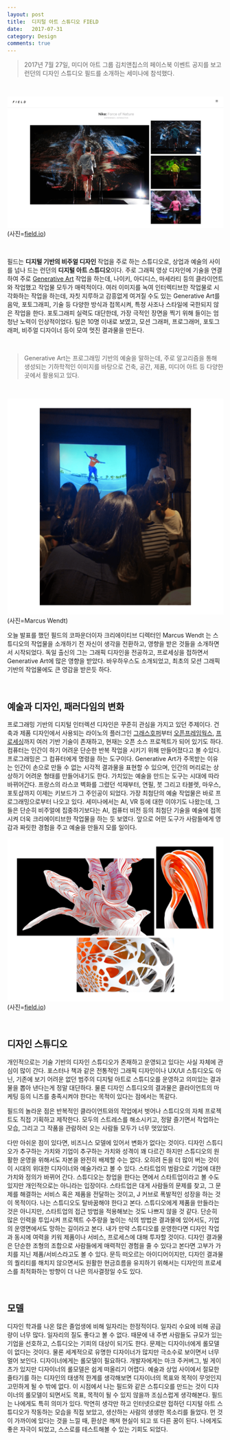 ```yaml
---
layout: post
title:  디지털 아트 스튜디오 FIELD
date:   2017-07-31
category: Design
comments: true
---
```


> 2017년 7월 27일, 미디어 아트 그룹 김치앤칩스의 페이스북 이벤트 공지를 보고 런던의 디자인 스튜디오 필드를 소개하는 세미나에 참석했다.

<br/>

![field website](/public/img/170731-field.png)
(사진=[field.io](field.io))

<br/>

필드는 **디지털 기반의 비주얼 디자인** 작업을 주로 하는 스튜디오로, 상업과 예술의 사이를 넘나 드는 런던의 **디지털 아트 스튜디오**이다. 주로 그래픽 영상 디자인에 기술을 연결하여 주로 [Generative Art](https://en.wikipedia.org/wiki/Generative_art) 작업을 하는데, 나이키, 아디디스, 마세라티 등의 클라이언트와 작업했고 작업물 모두가 매력적이다. 여러 이미지를 녹여 인터렉티브한 작업물로 시각화하는 작업을 하는데, 자칫 지루하고 감흥없게 여겨질 수도 있는 Generative Art를 음악, 포토그래피, 기술 등 다양한 방식과 접목시켜, 특정 사조나 스타일에 국한되지 않은  작업을 한다. 포토그래피 실력도 대단한데, 가장 극적인 장면을 찍기 위해 들이는 엄청난 노력이 인상적이었다. 팀은 10명 이내로 보였고, 모션 그래퍼, 프로그래머, 포토그래퍼, 비주얼 디자이너 등이 모여 멋진 결과물을 만든다.

<br/>

> Generative Art는 프로그래밍 기반의 예술을 말하는데, 주로 알고리즘을 통해 생성되는 기하학적인 이미지를 바탕으로 건축, 공간, 제품, 미디어 아트 등 다양한 곳에서 활용되고 있다.

<br/>

![Marcus Wendt](/public/img/170730-marcus.png)
(사진=Marcus Wendt)

오늘 발표를 했던 필드의 코파운더이자 크리에이티브 디렉터인 Marcus Wendt 는 스튜디오의 작업물을 소개하기 전 자신이 생각을 전환하고, 영향을 받은 것들을 소개하면서 시작되었다. 독일 출신의 그는 그래픽 디자인을 전공하고, 프로세싱을 접하면서 Generative Art에 많은 영향을 받았다. 바우하우스도 소개되었고, 최초의 모션 그래픽 기반의 작업물에도 큰 영감을 받은듯 하다.

<br/>

## 예술과 디자인, 패러다임의 변화

프로그래밍 기반의 디지털 인터렉션 디자인은 꾸준히 관심을 가지고 있던 주제이다. 건축과 제품 디자인에서 사용되는 라이노의 플러그인 [그래스호퍼](http://www.grasshopper3d.com/)부터 [오픈프레임웍스](http://openframeworks.cc/), [프로세싱](https://processing.org/)까지 여러 기반 기술이 존재하고, 현재는 오픈 소스 프로젝트가 되어 있기도 하다. 컴퓨터는 인간이 하기 어려운 단순한 반복 작업을 시키기 위해 만들어졌다고 볼 수있다. 프로그래밍은 그 컴퓨터에게 명령을 하는 도구이다. Generative Art가 주목받는 이유는 인간이 손으로 만들 수 없는 시각적 결과물을 표현할 수 있으며, 인간의 머리로는 상상하기 어려운 형태를 만들어내기도 한다. 가치있는 예술을 만드는 도구는 시대에 따라 바뀌어간다. 프랑스의 라스코 벽화를 그렸던 석재부터, 연필, 붓 그리고 타블렛, 마우스, 포토샵까지 이제는 키보드가 그 주인공이 되었다. 가장 최첨단의 예술 작업물은 바로 프로그래밍으로부터 나오고 있다. 세미나에서는 AI, VR 등에 대한 이야기도 나왔는데, 그들은 단순히 비주얼에 집중하기보다는 AI, 컴퓨터 비전 등의 최첨단 기술을 예술에 접목시켜 더욱 크리에이티브한 작업물을 하는 듯 보였다. 앞으로 어떤 도구가 사람들에게 영감과 짜릿한 경험을 주고 예술을 만들지 모를 일이다.

![](/public/img/170730-field-work.png)
(사진=[field.io](field.io))

<br/>

## 디자인 스튜디오

개인적으로는 기술 기반의 디자인 스튜디오가 존재하고 운영되고 있다는 사실 자체에 관심이 많이 간다. 포스터나 책과 같은 전통적인 그래픽 디자인이나 UX/UI 스튜디오도 아닌, 기존에 보기 어려운 없던 범주의 디지털 아트로 스튜디오를 운영하고 의미있는 결과물을 뽑아 낸다는게 정말 대단하다. 물론 디자인 스튜디오의 결과물은 클라이언트의 마케팅 등의 니즈를 충족시켜야 한다는 목적이 있다는 점에서는 똑같다.

필드의 놀라운 점은 반복적인 클라이언트와의 작업에서 벗어나 스튜디오의 자체 프로젝트도 직접 기획하고 제작한다. 모두의 스트레스를 해소시키고, 정말 즐기면서 작업하는 모습, 그리고 그 작품을 관람하러 오는 사람들 모두가 너무 멋있었다.

다만 아쉬운 점이 있다면, 비즈니스 모델에 있어서 변화가 없다는 것이다. 디자인 스튜디오가 추구하는 가치와 기업이 추구하는 가치와 성격이 꽤 다르긴 하지만 스튜디오의 원활한 운영을 위해서도 자본을 완전히 배제할 수는 없다. 오히려 돈을 더 많이 버는 것이 이 시대의 위대한 디자이너와 예술가라고 볼 수 있다. 스타트업의 범람으로 기업에 대한 가치와 정의가 바뀌어 간다. 스튜디오는 창업을 한다는 면에서 스타트업이라고 볼 수도 있지만 개인적으로는 아니라는 입장이다. 스타트업은 대게 사람들의 문제를 찾고, 그 문제를 해결하는 서비스 혹은 제품을 전달하는 것이고, J 커브로 폭발적인 성장을 하는 것이 목적이다. 나는 스튜디오도 탈바꿈해야 한다고 본다. 스튜디오에게 제품을 만들라는 것은 아니지만, 스타트업의 접근 방법을 적용해보는 것도 나쁘지 않을 것 같다. 단순히 많은 인력을 투입시켜 프로젝트 수주량을 높이는 식의 방법은 결과물에 있어서도, 기업의 운영면에서도 망하는 길이라고 본다. 내가 만약 스튜디오를 운영한다면 디자인 작업과 동시에 여력을 키워 제품이나 서비스, 프로세스에 대해 투자할 것이다. 디자인 결과물은 단순한 조형의 조합으로 사람들에게 매력적인 경험을 줄 수 있다고 본다면 고부가 가치를 지닌 제품/서비스라고도 볼 수 있다. 문득 떠오르는 아이디어이지만, 디자인 결과물의 퀄리티를 해치지 않으면서도 원활한 현금흐름을 유지하기 위해서는 디자인의 프로세스를 최적화하는 방향이 더 나은 의사결정일 수도 있다.

<br/>

## 모델

디자인 학과를 나온 많은 졸업생에 비해 일자리는 한정적이다. 일자리 수요에 비해 공급량이 너무 많다. 일자리의 질도 좋다고 볼 수 없다. 때문에 내 주변 사람들도 규모가 있는 기업을 선호하고, 스튜디오는 기피의 대상이 되기도 한다. 문제는 디자이너에게 롤모델이 없다는 것이다. 물론 세계적으로 유명한 디자이너가 많지만 극소수로 보이면서 너무 멀어 보인다. 디자이너에게는 롤모델이 필요하다. 개발자에게는 마크 주커버그, 빌 게이츠가 있지만 디자이너의 롤모델은 쉽게 떠올리기 어렵다. 예술과 상업 사이에서 절묘한 줄타기를 하는 디자인의 태생적 한계를 생각해보면 디자이너의 목표와 목적이 무엇인지 고민하게 될 수 밖에 없다. 이 시점에서 나는 필드와 같은 스튜디오를 만드는 것이 디자이너의 롤모델이 되면서도 목표, 목적이 될 수 있지 않을까 조심스럽게 생각해본다. 필드는 나에게도 특히 의미가 있다. 막연히 생각만 하고 인터넷으로만 접하던 디지털 아트 스튜디오가 작동하는 모습을 직접 보았고, 생산하는 사람의 생생한 목소리를 들었다. 먼 것이 가까이에 있다는 것을 느낄 때, 환상은 깨져 현실이 되고 또 다른 꿈이 된다. 나에게도 좋은 자극이 되었고, 스스로를 테스트해볼 수 있는 기회도 되었다.
